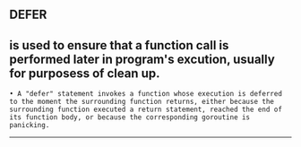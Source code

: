 ## DEFER
is used to ensure that a function call is performed later in program's 
excution, usually for purposess of clean up.
---
	• A "defer" statement invokes a function whose execution is deferred to the moment the surrounding function returns, either because the surrounding function executed a return statement, reached the end of its function body, or because the corresponding goroutine is panicking.
---